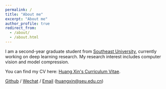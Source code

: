 ```yaml
---
permalink: /
title: "About me"
excerpt: "About me"
author_profile: true
redirect_from: 
  - /about/
  - /about.html
---
```


I am a second-year graduate student from [Southeast University](https://www.seu.edu.cn/), currently working on deep learning research. My research interest includes computer vision and model compression.

You can find my CV here: [Huang Xin's Curriculum Vitae](../assets/Curriculum_Vitae.pdf).

[Github](https://github.com/laplace522) / [Wechat](../images/WeChat.png) / [Email](mailto:huangxin@seu.edu.cn) (huangxin@seu.edu.cn)
